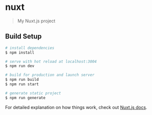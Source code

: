# nuxt

> My Nuxt.js project

## Build Setup

```bash
# install dependencies
$ npm install

# serve with hot reload at localhost:3004
$ npm run dev

# build for production and launch server
$ npm run build
$ npm run start

# generate static project
$ npm run generate
```

For detailed explanation on how things work, check out [Nuxt.js docs](https://nuxtjs.org).

